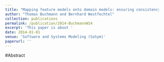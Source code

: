 ```yaml
---
title: "Mapping feature models onto domain models: ensuring consistency of configured domain models"
author: "Thomas Buchmann and Bernhard Westfechtel"
collection: publications
permalink: /publication/2014-BuchmannW14
excerpt: 'This paper is about '
date: 2014-01-01
venue: 'Software and Systems Modeling (SoSym)'
paperurl: ''
---
```


#Abstract
